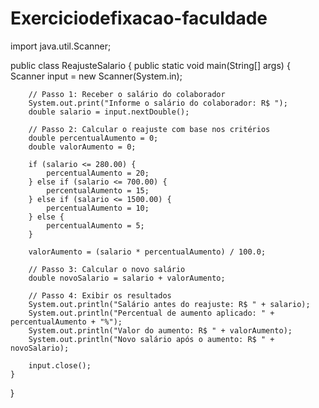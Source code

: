 # Exerciciodefixacao-faculdade
import java.util.Scanner;

public class ReajusteSalario {
    public static void main(String[] args) {
        Scanner input = new Scanner(System.in);
        
        // Passo 1: Receber o salário do colaborador
        System.out.print("Informe o salário do colaborador: R$ ");
        double salario = input.nextDouble();
        
        // Passo 2: Calcular o reajuste com base nos critérios
        double percentualAumento = 0;
        double valorAumento = 0;
        
        if (salario <= 280.00) {
            percentualAumento = 20;
        } else if (salario <= 700.00) {
            percentualAumento = 15;
        } else if (salario <= 1500.00) {
            percentualAumento = 10;
        } else {
            percentualAumento = 5;
        }
        
        valorAumento = (salario * percentualAumento) / 100.0;
        
        // Passo 3: Calcular o novo salário
        double novoSalario = salario + valorAumento;
        
        // Passo 4: Exibir os resultados
        System.out.println("Salário antes do reajuste: R$ " + salario);
        System.out.println("Percentual de aumento aplicado: " + percentualAumento + "%");
        System.out.println("Valor do aumento: R$ " + valorAumento);
        System.out.println("Novo salário após o aumento: R$ " + novoSalario);
        
        input.close();
    }
}
